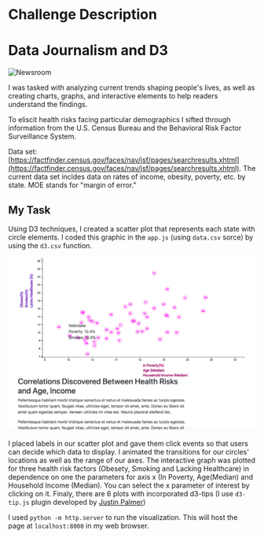 # Challenge Description
# Data Journalism and D3

![Newsroom](https://media.giphy.com/media/v2xIous7mnEYg/giphy.gif)

 
I was tasked with analyzing current trends shaping people's lives, as well as creating charts, graphs, and interactive elements to help readers understand the findings.

To eliscit health risks facing particular demographics I sifted through information from the U.S. Census Bureau and the Behavioral Risk Factor Surveillance System.

Data set: [https://factfinder.census.gov/faces/nav/jsf/pages/searchresults.xhtml](https://factfinder.census.gov/faces/nav/jsf/pages/searchresults.xhtml). The current data set incldes data on rates of income, obesity, poverty, etc. by state. MOE stands for "margin of error."

## My Task

Using D3 techniques, I created a scatter plot that represents each state with circle elements. I coded this graphic in the `app.js`  (using `data.csv` sorce) by using the `d3.csv` function. 

![scatter](Images/final.png)

I placed labels in our scatter plot and gave them click events so that users can decide which data to display. I animated the transitions for our circles' locations as well as the range of our axes. The interactive graph was plotted for three health risk factors (Obesety, Smoking and Lacking Healthcare) in dependence on one the parameters for axis x (In Poverty, Age(Median) and Household Income (Median). You can select the x parameter of interest by clicking on it. Finaly, there are 6 plots with incorporated d3-tips (I use `d3-tip.js` plugin developed by [Justin Palmer](https://github.com/Caged))

I used `python -m http.server` to run the visualization. This will host the page at `localhost:8000` in my web browser.
